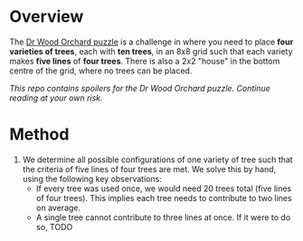 # Overview
The [Dr Wood Orchard puzzle](https://dr-wood.fandom.com/wiki/Orchard) is a challenge in where you need to place **four varieties of trees**, each with **ten trees**, in an 8x8 grid such that each variety makes **five lines** of **four trees**. 
There is also a 2x2 "house" in the bottom centre of the grid, where no trees can be placed.

_This repo contains spoilers for the Dr Wood Orchard puzzle. Continue reading at your own risk._

# Method
1. We determine all possible configurations of one variety of tree such that the criteria of five lines of four trees are met. We solve this by hand, using the following key observations:
   * If every tree was used once, we would need 20 trees total (five lines of four trees). This implies each tree needs to contribute to two lines on average.
   * A single tree cannot contribute to three lines at once. If it were to do so, TODO
